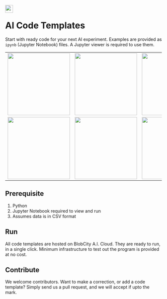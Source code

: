 [<img src="https://cloud.blobcity.com/assets/images/badge.png" height="25" style="margin-bottom:-15px" />](https://cloud.blobcity.com)

# AI Code Templates
Start with ready code for your next AI experiment. Examples are provided as `ipynb` (Jupyter Notebook) files. A Jupyter viewer is required to use them.

<table>
    <tbody>
        <tr>
          <td>
            <a href="https://cloud.blobcity.com/code/explore/Classification"><img src="https://cdn.blobcity.com/code-gen/Classification2.png" height="200"/></a>
          </td>
          <td>
            <a href="https://cloud.blobcity.com/code/explore/Regression"><img src="https://cdn.blobcity.com/code-gen/Regression.png" height="200"/></a>
          </td>
          <td>
            <a href="https://cloud.blobcity.com/code/explore/Clustering"><img src="https://cdn.blobcity.com/code-gen/Clustering.png" height="200"/></a>
          </td>
          <td>
            <a href="https://cloud.blobcity.com/code/explore/EDA"><img src="https://cdn.blobcity.com/code-gen/EDA.png" height="200"/></a>
          </td>
        </tr>
        <tr>
          <td>
            <a href="https://cloud.blobcity.com/code/explore/Dimensionality%20Reduction"><img src="https://cdn.blobcity.com/code-gen/Dimension.png" height="200"/></a>
          </td>
          <td>
            <a href="https://cloud.blobcity.com/code/explore/Time%20Series%20Analysis"><img src="https://cdn.blobcity.com/code-gen/ARIMA.png" height="200"/></a>
          </td>
          <td>
            <a href="https://cloud.blobcity.com/code/explore/Natural%20Language%20Processing"><img src="https://cdn.blobcity.com/code-gen/NLP1.png" height="200"/></a>
          </td>
          <td>
            <a href="https://cloud.blobcity.com/code/explore/Audio%20Visual"><img src="https://cdn.blobcity.com/code-gen/AudioVideo.png" height="200"/></a>
          </td>
        </tr>
    </tbody>
</table>


## Prerequisite
1. Python
2. Jupyter Notebook required to view and run
3. Assumes data is in CSV format

## Run
All code templates are hosted on BlobCity A.I. Cloud. They are ready to run, in a single click. Minimum infrastructure to test out the program is provided at no cost. 

## Contribute
We welcome contributors. Want to make a correction, or add a code template? Simply send us a pull request, and we will accept if upto the mark. 
